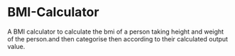 # BMI-Calculator
A BMI calculator to calculate the bmi of a person taking height and weight of the person.and then categorise then according to their calculated output value.
